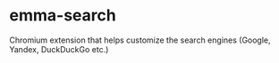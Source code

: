 # emma-search
Chromium extension that helps customize the search engines (Google, Yandex, DuckDuckGo etc.)
